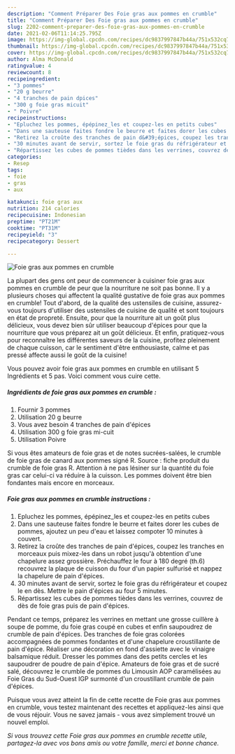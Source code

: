 ```yaml
---
description: "Comment Préparer Des Foie gras aux pommes en crumble"
title: "Comment Préparer Des Foie gras aux pommes en crumble"
slug: 2202-comment-preparer-des-foie-gras-aux-pommes-en-crumble
date: 2021-02-06T11:14:25.795Z
image: https://img-global.cpcdn.com/recipes/dc9837997847b44a/751x532cq70/foie-gras-aux-pommes-en-crumble-photo-principale-de-la-recette.jpg
thumbnail: https://img-global.cpcdn.com/recipes/dc9837997847b44a/751x532cq70/foie-gras-aux-pommes-en-crumble-photo-principale-de-la-recette.jpg
cover: https://img-global.cpcdn.com/recipes/dc9837997847b44a/751x532cq70/foie-gras-aux-pommes-en-crumble-photo-principale-de-la-recette.jpg
author: Alma McDonald
ratingvalue: 4
reviewcount: 8
recipeingredient:
- "3 pommes"
- "20 g beurre"
- "4 tranches de pain dpices"
- "300 g foie gras micuit"
- " Poivre"
recipeinstructions:
- "Epluchez les pommes, épépinez_les et coupez-les en petits cubes"
- "Dans une sauteuse faites fondre le beurre et faites dorer les cubes de pommes, ajoutez un peu d&#39;eau et laissez compoter 10 minutes à couvert."
- "Retirez la croûte des tranches de pain d&#39;épices, coupez les tranches en morceaux puis mixez-les dans un robot jusqu&#39;à obtention d&#39;une chapelure assez grossière. Préchauffez le four à 180 degré (th.6) recouvrez la plaque de cuisson du four d&#39;un papier sulfurisé et nappez la chapelure de pain d&#39;épices."
- "30 minutes avant de servir, sortez le foie gras du réfrigérateur et coupez le en dès. Mettre le pain d&#39;épices au four 5 minutes."
- "Répartissez les cubes de pommes tièdes dans les verrines, couvrez de dès de foie gras puis de pain d&#39;épices."
categories:
- Resep
tags:
- foie
- gras
- aux

katakunci: foie gras aux 
nutrition: 214 calories
recipecuisine: Indonesian
preptime: "PT21M"
cooktime: "PT31M"
recipeyield: "3"
recipecategory: Dessert

---
```



![Foie gras aux pommes en crumble](https://img-global.cpcdn.com/recipes/dc9837997847b44a/751x532cq70/foie-gras-aux-pommes-en-crumble-photo-principale-de-la-recette.jpg)

La plupart des gens ont peur de commencer à cuisiner foie gras aux pommes en crumble de peur que la nourriture ne soit pas bonne. Il y a plusieurs choses qui affectent la qualité gustative de foie gras aux pommes en crumble! Tout d'abord, de la qualité des ustensiles de cuisine, assurez-vous toujours d'utiliser des ustensiles de cuisine de qualité et sont toujours en état de propreté. Ensuite, pour que la nourriture ait un goût plus délicieux, vous devez bien sûr utiliser beaucoup d'épices pour que la nourriture que vous préparez ait un goût délicieux. Et enfin, pratiquez-vous pour reconnaître les différentes saveurs de la cuisine, profitez pleinement de chaque cuisson, car le sentiment d'être enthousiaste, calme et pas pressé affecte aussi le goût de la cuisine!

<!--inarticleads1-->

Vous pouvez avoir foie gras aux pommes en crumble en utilisant 5 Ingrédients et 5 pas. Voici comment vous cuire cette.

##### Ingrédients de foie gras aux pommes en crumble :

1. Fournir 3 pommes
1. Utilisation 20 g beurre
1. Vous avez besoin 4 tranches de pain d&#39;épices
1. Utilisation 300 g foie gras mi-cuit
1. Utilisation  Poivre


Si vous êtes amateurs de foie gras et de notes sucrées-salées, le crumble de foie gras de canard aux pommes signé R. Source : fiche produit du crumble de foie gras R. Attention à ne pas lésiner sur la quantité du foie gras car celui-ci va réduire à la cuisson. Les pommes doivent être bien fondantes mais encore en morceaux. 

<!--inarticleads2-->

##### Foie gras aux pommes en crumble instructions :

1. Epluchez les pommes, épépinez_les et coupez-les en petits cubes
1. Dans une sauteuse faites fondre le beurre et faites dorer les cubes de pommes, ajoutez un peu d&#39;eau et laissez compoter 10 minutes à couvert.
1. Retirez la croûte des tranches de pain d&#39;épices, coupez les tranches en morceaux puis mixez-les dans un robot jusqu&#39;à obtention d&#39;une chapelure assez grossière. Préchauffez le four à 180 degré (th.6) recouvrez la plaque de cuisson du four d&#39;un papier sulfurisé et nappez la chapelure de pain d&#39;épices.
1. 30 minutes avant de servir, sortez le foie gras du réfrigérateur et coupez le en dès. Mettre le pain d&#39;épices au four 5 minutes.
1. Répartissez les cubes de pommes tièdes dans les verrines, couvrez de dès de foie gras puis de pain d&#39;épices.


Pendant ce temps, préparez les verrines en mettant une grosse cuillère à soupe de pomme, du foie gras coupé en cubes et enfin saupoudrez de crumble de pain d&#39;épices. Des tranches de foie gras colorées accompagnées de pommes fondantes et d&#39;une chapelure croustillante de pain d&#39;épice. Réaliser une décoration en fond d&#39;assiette avec le vinaigre balsamique réduit. Dresser les pommes dans des petits cercles et les saupoudrer de poudre de pain d&#39;épice. Amateurs de foie gras et de sucré salé, découvrez le crumble de pommes du Limousin AOP caramélisées au Foie Gras du Sud-Ouest IGP surmonté d&#39;un croustillant crumble de pain d&#39;épices. 

<!--inarticleads1-->

<p>
Puisque vous avez atteint la fin de cette recette de Foie gras aux pommes en crumble, vous testez maintenant des recettes et appliquez-les ainsi que de vous réjouir. Vous ne savez jamais - vous avez simplement trouvé un nouvel emploi.
</p>

<p>
<i>Si vous trouvez cette Foie gras aux pommes en crumble recette utile, partagez-la avec vos bons amis ou votre famille, merci et bonne chance.</i>
</p>

